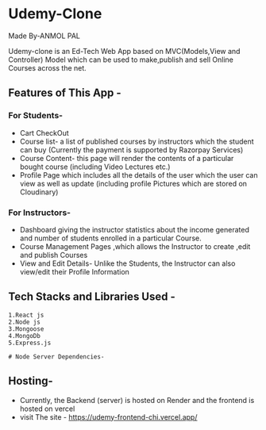 # Udemy-Clone
Made By-ANMOL PAL

Udemy-clone is an Ed-Tech Web App based on MVC(Models,View and Controller) Model which can be used to make,publish and sell Online Courses across the net.

## Features of This App -
### For Students- 
* Cart CheckOut
* Course list- a list of published courses by instructors which the student can buy (Currently the payment is supported by Razorpay Services)
* Course Content- this page will render the contents of a particular bought course (including Video Lectures etc.)
* Profile Page which includes all the details of the user which the user can view as well as update (including profile Pictures which are stored on Cloudinary)
### For Instructors-
* Dashboard giving the instructor statistics about the income generated and number of students enrolled in a particular Course.
* Course Management Pages ,which allows the Instructor to create ,edit and publish Courses
* View and Edit Details- Unlike the Students, the Instructor can also view/edit their Profile Information
## Tech Stacks and Libraries Used -
    1.React js
    2.Node js
    3.Mongoose
    4.MongoDb
    5.Express.js

    # Node Server Dependencies-
      
## Hosting-
* Currently, the Backend (server) is hosted on Render and the frontend is hosted on vercel
* visit The site - https://udemy-frontend-chi.vercel.app/

  

       

